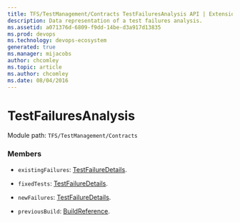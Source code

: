 ```yaml
---
title: TFS/TestManagement/Contracts TestFailuresAnalysis API | Extensions for Azure DevOps Services
description: Data representation of a test failures analysis.
ms.assetid: a071376d-6809-f9dd-14be-d3a917d13835
ms.prod: devops
ms.technology: devops-ecosystem
generated: true
ms.manager: mijacobs
author: chcomley
ms.topic: article
ms.author: chcomley
ms.date: 08/04/2016
---
```


# TestFailuresAnalysis

Module path: `TFS/TestManagement/Contracts`


### Members

* `existingFailures`: [TestFailureDetails](../../../TFS/TestManagement/Contracts/TestFailureDetails.md). 

* `fixedTests`: [TestFailureDetails](../../../TFS/TestManagement/Contracts/TestFailureDetails.md). 

* `newFailures`: [TestFailureDetails](../../../TFS/TestManagement/Contracts/TestFailureDetails.md). 

* `previousBuild`: [BuildReference](../../../TFS/TestManagement/Contracts/BuildReference.md). 

